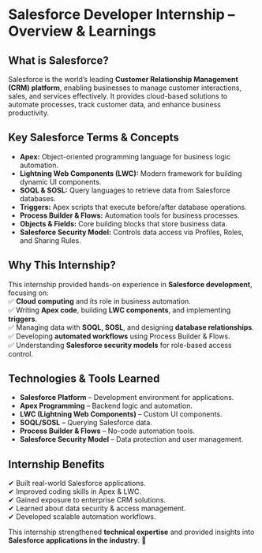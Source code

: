 # **Salesforce Developer Internship – Overview & Learnings**  

## **What is Salesforce?**  
Salesforce is the world’s leading **Customer Relationship Management (CRM) platform**, enabling businesses to manage customer interactions, sales, and services effectively. It provides cloud-based solutions to automate processes, track customer data, and enhance business productivity.  

## **Key Salesforce Terms & Concepts**  
- **Apex:** Object-oriented programming language for business logic automation.  
- **Lightning Web Components (LWC):** Modern framework for building dynamic UI components.  
- **SOQL & SOSL:** Query languages to retrieve data from Salesforce databases.  
- **Triggers:** Apex scripts that execute before/after database operations.  
- **Process Builder & Flows:** Automation tools for business processes.  
- **Objects & Fields:** Core building blocks that store business data.  
- **Salesforce Security Model:** Controls data access via Profiles, Roles, and Sharing Rules.  

## **Why This Internship?**  
This internship provided hands-on experience in **Salesforce development**, focusing on:  
✅ **Cloud computing** and its role in business automation.  
✅ Writing **Apex code**, building **LWC components**, and implementing **triggers**.  
✅ Managing data with **SOQL, SOSL**, and designing **database relationships**.  
✅ Developing **automated workflows** using Process Builder & Flows.  
✅ Understanding **Salesforce security models** for role-based access control.  

## **Technologies & Tools Learned**  
- **Salesforce Platform** – Development environment for applications.  
- **Apex Programming** – Backend logic and automation.  
- **LWC (Lightning Web Components)** – Custom UI components.  
- **SOQL/SOSL** – Querying Salesforce data.  
- **Process Builder & Flows** – No-code automation tools.  
- **Salesforce Security Model** – Data protection and user management.  

## **Internship Benefits**  
✔ Built real-world Salesforce applications.  
✔ Improved coding skills in Apex & LWC.  
✔ Gained exposure to enterprise CRM solutions.  
✔ Learned about data security & access management.  
✔ Developed scalable automation workflows.  

This internship strengthened **technical expertise** and provided insights into **Salesforce applications in the industry**. 🚀  


